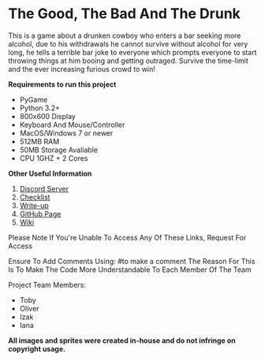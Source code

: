 # The Good, The Bad And The Drunk
This is a game about a drunken cowboy who enters a bar seeking more alcohol, due to his withdrawals he cannot survive without alcohol for very long, he tells a terrible bar joke to everyone which prompts everyone to start throwing things at him booing and getting outraged. Survive the time-limit and the ever increasing furious crowd to win!

**Requirements to run this project**

- PyGame
- Python 3.2+
- 800x600 Display
- Keyboard And Mouse/Controller
- MacOS/Windows 7 or newer
- 512MB RAM
- 50MB Storage Avaliable
- CPU 1GHZ + 2 Cores

**Other Useful Information**

1. [Discord Server](https://discord.gg/H5E7HBUdVk)
2. [Checklist](https://docs.google.com/spreadsheets/d/1v229R7l0mTcvrnrb0vW_UGQEkUGpPu3uLcxCj13YRHc/edit#gid=1386834576)
3. [Write-up](https://docs.google.com/document/d/1frIq7qKG5ZQoPjVNes0Pxc5VhkG27GgfHQkJwp5b-M4/edit?usp=sharing)
4. [GitHub Page](https://github.com/Avodey/Game)
5. [Wiki](https://github.com/Avodey/Game/wiki)

Please Note If You're Unable To Access Any Of These Links, Request For Access

Ensure To Add Comments Using: #to make a comment
The Reason For This Is To Make The Code More Understandable To Each Member Of The Team

Project Team Members:

- Toby
- Oliver
- Izak
- Iana

**All images and sprites were created in-house and do not infringe on copyright usage.**
